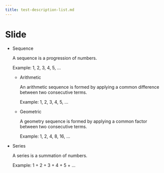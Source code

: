 ```yaml
---
title: test-description-list.md
---
```


# Slide

+ Sequence 

  A sequence is a progression of numbers.

  Example: 1, 2, 3, 4, 5, ...

  + Arithmetic

    An arithmetic sequence is formed by 
    applying a common difference between two consecutive terms.
      
    Example: 1, 2, 3, 4, 5, ...

  + Geometric

    A geometry sequence is formed by
    applying a common factor between two consecutive terms.
  
    Example: 1, 2, 4, 8, 16, ...

+ Series

  A series is a summation of numbers.
  
  Example: 1 + 2 + 3 + 4 + 5 + ...




